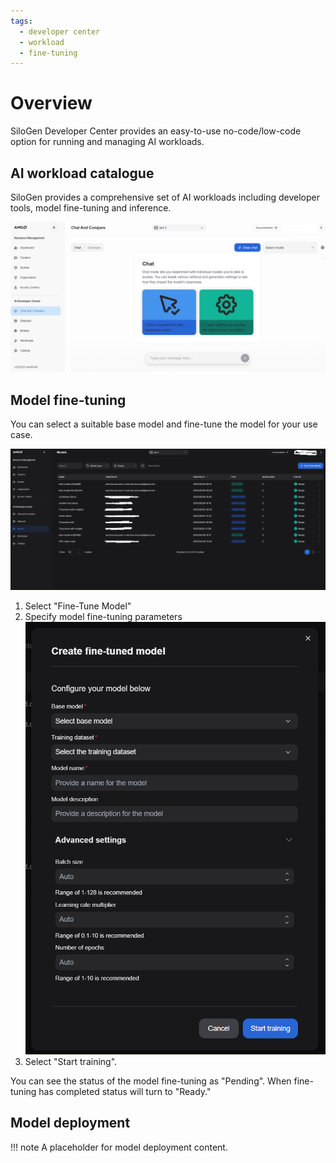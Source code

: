 ```yaml
---
tags:
  - developer center
  - workload
  - fine-tuning
---
```


# Overview

SiloGen Developer Center provides an easy-to-use no-code/low-code option for running and managing AI workloads.

## AI workload catalogue

SiloGen provides a comprehensive set of AI workloads including developer tools, model fine-tuning and inference.

![alt text](./devcenter-introduction.png)

## Model fine-tuning

You can select a suitable base model and fine-tune the model for your use case.

![alt text](./model-finetuning.png)

1. Select "Fine-Tune Model"
2. Specify model fine-tuning parameters
![alt text](image.png)
3. Select "Start training".

You can see the status of the model fine-tuning as "Pending". When fine-tuning has completed status will turn to "Ready."

## Model deployment

!!! note
    A placeholder for model deployment content.